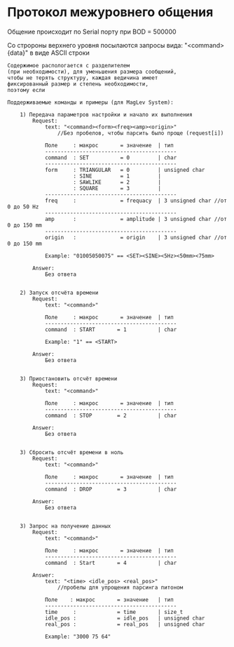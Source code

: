 # Протокол межуровнего общения

Общение происходит по Serial порту при BOD = 500000

Со стророны верхнего уровня посылаются запросы вида:
    "<сommand>{data}" в виде ASCII строки

    Содержимое распологается с разделителем 
    (при необходимости), для уменьшения размера сообщений,
    чтобы не терять структуру, каждая ведичина имеет 
    фиксированный размер и степень необходимости, 
    поэтому если 

    Поддерживаемые команды и примеры (для MagLev System):

        1) Передача параметров настройки и начало их выполнения
            Request:
                text: "<command><form><freq><amp><origin>"
                    //Без пробелов, чтобы парсить было проще (request[i])

                Поле     : макрос       = значение  | тип
                ------------------------------------------
                command  : SET          = 0         | char
                ------------------------------------------
                form     : TRIANGULAR   = 0         | unsigned char
                         : SINE         = 1         |
                         : SAWLIKE      = 2         |
                         : SQUARE       = 3         |  
                ------------------------------------------
                freq     :              = frequacy  | 3 unsigned char //от 0 до 50 Hz 
                ------------------------------------------
                amp      :              = amplitude | 3 unsigned char //от 0 до 150 mm 
                ------------------------------------------
                origin   :              = origin    | 3 unsigned char //от 0 до 150 mm

                Example: "01005050075" == <SET><SINE><5Hz><50mm><75mm>

            Answer:
                Без ответа
            

        2) Запуск отсчёта времени
            Request:
                text: "<command>"

                Поле     : макрос       = значение  | тип
                ------------------------------------------
                command  : START       = 1          | char

                Example: "1" == <START>

            Answer:
                Без ответа


        3) Приостановить отсчёт времени
            Request:
                text: "<command>"

                Поле     : макрос       = значение  | тип
                ------------------------------------------
                command  : STOP        = 2          | char

            Answer:
                Без ответа


        3) Сбросить отсчёт времени в ноль
            Request:
                text: "<command>"

                Поле     : макрос       = значение  | тип
                ------------------------------------------
                command  : DROP        = 3          | char

            Answer:
                Без ответа


        3) Запрос на получение данных
            Request:
                text: "<command>"

                Поле     : макрос       = значение  | тип
                ------------------------------------------
                command  : Start       = 4          | char

            Answer: 
                text: "<time> <idle_pos> <real_pos>" 
                    //пробелы для упрощения парсинга питоном

                Поле    : макрос       = значение   | тип
                ------------------------------------------
                time     :             = time       | size_t
                idle_pos :             = idle_pos   | unsigned char
                real_pos :             = real_pos   | unsigned char

                Example: "3000 75 64"

